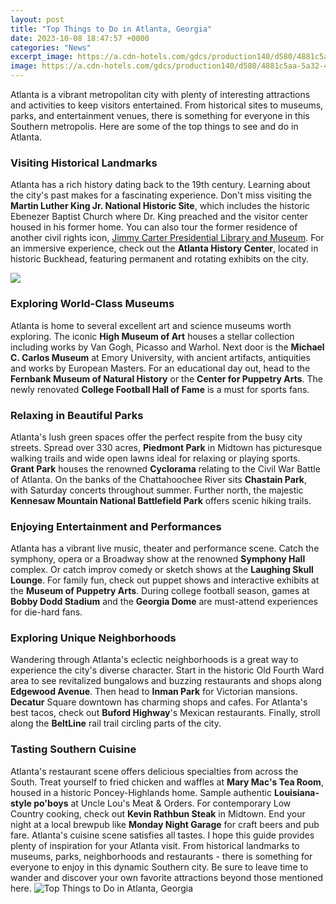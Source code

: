 ```yaml
---
layout: post
title: "Top Things to Do in Atlanta, Georgia"
date: 2023-10-08 18:47:57 +0000
categories: "News"
excerpt_image: https://a.cdn-hotels.com/gdcs/production140/d580/4881c5aa-5a32-4a10-8fed-9617f9926700.jpg
image: https://a.cdn-hotels.com/gdcs/production140/d580/4881c5aa-5a32-4a10-8fed-9617f9926700.jpg
---
```


Atlanta is a vibrant metropolitan city with plenty of interesting attractions and activities to keep visitors entertained. From historical sites to museums, parks, and entertainment venues, there is something for everyone in this Southern metropolis. Here are some of the top things to see and do in Atlanta.
### Visiting Historical Landmarks
Atlanta has a rich history dating back to the 19th century. Learning about the city's past makes for a fascinating experience. Don't miss visiting the **Martin Luther King Jr. National Historic Site**, which includes the historic Ebenezer Baptist Church where Dr. King preached and the visitor center housed in his former home. You can also tour the former residence of another civil rights icon, [Jimmy Carter Presidential Library and Museum](https://pagetimes.github.io/2024-01-09-uc559-uace8-ub77c-uc758-ubc31-uc778-uc778-uad6c-uc5d0-ub300-ud55c-uc5ed-uc0ac/). For an immersive experience, check out the **Atlanta History Center**, located in historic Buckhead, featuring permanent and rotating exhibits on the city.

![](https://cdn2.atlantamagazine.com/wp-content/uploads/sites/12/2017/10/skyview_courtesy.jpg)
### Exploring World-Class Museums
Atlanta is home to several excellent art and science museums worth exploring. The iconic **High Museum of Art** houses a stellar collection including works by Van Gogh, Picasso and Warhol. Next door is the **Michael C. Carlos Museum** at Emory University, with ancient artifacts, antiquities and works by European Masters. For an educational day out, head to the **Fernbank Museum of Natural History** or the **Center for Puppetry Arts**. The newly renovated **College Football Hall of Fame** is a must for sports fans.
### Relaxing in Beautiful Parks  
Atlanta's lush green spaces offer the perfect respite from the busy city streets. Spread over 330 acres, **Piedmont Park** in Midtown has picturesque walking trails and wide open lawns ideal for relaxing or playing sports. **Grant Park** houses the renowned **Cyclorama** relating to the Civil War Battle of Atlanta. On the banks of the Chattahoochee River sits **Chastain Park**, with Saturday concerts throughout summer. Further north, the majestic **Kennesaw Mountain National Battlefield Park** offers scenic hiking trails.
### Enjoying Entertainment and Performances
Atlanta has a vibrant live music, theater and performance scene. Catch the symphony, opera or a Broadway show at the renowned **Symphony Hall** complex. Or catch improv comedy or sketch shows at the **Laughing Skull Lounge**. For family fun, check out puppet shows and interactive exhibits at the **Museum of Puppetry Arts**. During college football season, games at **Bobby Dodd Stadium** and the **Georgia Dome** are must-attend experiences for die-hard fans.
### Exploring Unique Neighborhoods  
Wandering through Atlanta's eclectic neighborhoods is a great way to experience the city's diverse character. Start in the historic Old Fourth Ward area to see revitalized bungalows and buzzing restaurants and shops along **Edgewood Avenue**. Then head to **Inman Park** for Victorian mansions. **Decatur** Square downtown has charming shops and cafes. For Atlanta's best tacos, check out **Buford Highway**'s Mexican restaurants. Finally, stroll along the **BeltLine** rail trail circling parts of the city.
### Tasting Southern Cuisine
Atlanta's restaurant scene offers delicious specialties from across the South. Treat yourself to fried chicken and waffles at **Mary Mac's Tea Room**, housed in a historic Poncey-Highlands home. Sample authentic **Louisiana-style po'boys** at Uncle Lou's Meat & Orders. For contemporary Low Country cooking, check out **Kevin Rathbun Steak** in Midtown. End your night at a local brewpub like **Monday Night Garage** for craft beers and pub fare. Atlanta's cuisine scene satisfies all tastes.
I hope this guide provides plenty of inspiration for your Atlanta visit. From historical landmarks to museums, parks, neighborhoods and restaurants - there is something for everyone to enjoy in this dynamic Southern city. Be sure to leave time to wander and discover your own favorite attractions beyond those mentioned here.
![Top Things to Do in Atlanta, Georgia](https://a.cdn-hotels.com/gdcs/production140/d580/4881c5aa-5a32-4a10-8fed-9617f9926700.jpg)